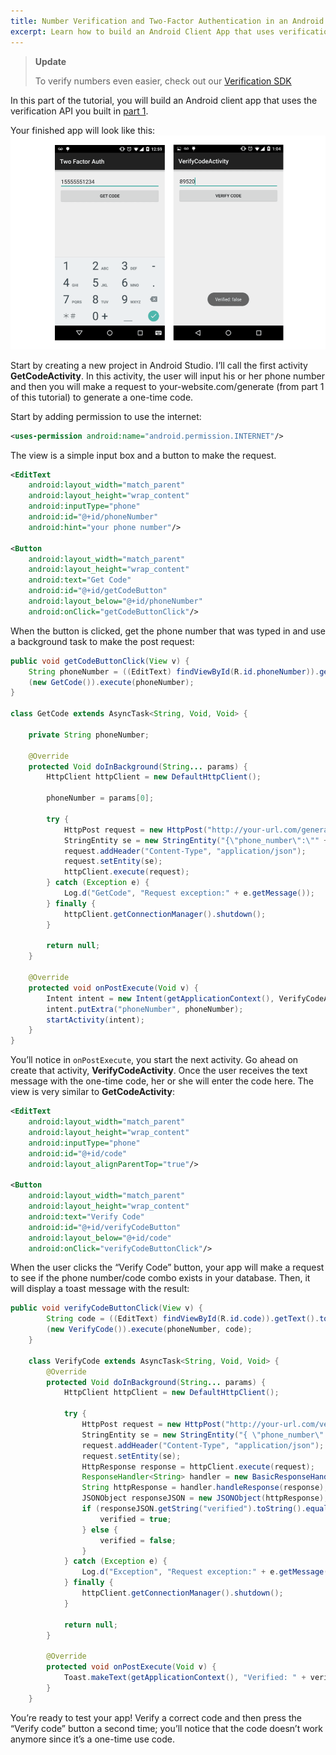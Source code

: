 ```yaml
---
title: Number Verification and Two-Factor Authentication in an Android App - Part 2
excerpt: Learn how to build an Android Client App that uses verification API.
---
```

> **Update**
>
> To verify numbers even easier, check out our [Verification SDK](https://www.sinch.com/products/verification/sms/)

In this part of the tutorial, you will build an Android client app that uses the verification API you built in [part 1](doc:ruby-on-rails-two-factor-authentication-for-user-phone-numbers-part-1).

Your finished app will look like this:
![app-screen.png](images/3ca9504-app-screen.png)

Start by creating a new project in Android Studio. I’ll call the first activity **GetCodeActivity**. In this activity, the user will input his or her phone number and then you will make a request to your-website.com/generate (from part 1 of this tutorial) to generate a one-time code.

Start by adding permission to use the internet:

```xml
<uses-permission android:name="android.permission.INTERNET"/>
```

The view is a simple input box and a button to make the request.

```xml
<EditText
    android:layout_width="match_parent"
    android:layout_height="wrap_content"
    android:inputType="phone"
    android:id="@+id/phoneNumber"
    android:hint="your phone number"/>

<Button
    android:layout_width="match_parent"
    android:layout_height="wrap_content"
    android:text="Get Code"
    android:id="@+id/getCodeButton"
    android:layout_below="@+id/phoneNumber"
    android:onClick="getCodeButtonClick"/>
```

When the button is clicked, get the phone number that was typed in and use a background task to make the post request:

```java
public void getCodeButtonClick(View v) {
    String phoneNumber = ((EditText) findViewById(R.id.phoneNumber)).getText().toString();
    (new GetCode()).execute(phoneNumber);
}

class GetCode extends AsyncTask<String, Void, Void> {

    private String phoneNumber;

    @Override
    protected Void doInBackground(String... params) {
        HttpClient httpClient = new DefaultHttpClient();

        phoneNumber = params[0];

        try {
            HttpPost request = new HttpPost("http://your-url.com/generate");
            StringEntity se = new StringEntity("{\"phone_number\":\"" + phoneNumber + "\"}");
            request.addHeader("Content-Type", "application/json");
            request.setEntity(se);
            httpClient.execute(request);
        } catch (Exception e) {
            Log.d("GetCode", "Request exception:" + e.getMessage());
        } finally {
            httpClient.getConnectionManager().shutdown();
        }

        return null;
    }

    @Override
    protected void onPostExecute(Void v) {
        Intent intent = new Intent(getApplicationContext(), VerifyCodeActivity.class);
        intent.putExtra("phoneNumber", phoneNumber);
        startActivity(intent);
    }
}
```

You’ll notice in `onPostExecute`, you start the next activity. Go ahead on create that activity, **VerifyCodeActivity**. Once the user receives the text message with the one-time code, her or she will enter the code here. The view is very similar to **GetCodeActivity**:

```xml
<EditText
    android:layout_width="match_parent"
    android:layout_height="wrap_content"
    android:inputType="phone"
    android:id="@+id/code"
    android:layout_alignParentTop="true"/>

<Button
    android:layout_width="match_parent"
    android:layout_height="wrap_content"
    android:text="Verify Code"
    android:id="@+id/verifyCodeButton"
    android:layout_below="@+id/code"
    android:onClick="verifyCodeButtonClick"/>
```

When the user clicks the “Verify Code” button, your app will make a request to see if the phone number/code combo exists in your database. Then, it will display a toast message with the result:

```java
public void verifyCodeButtonClick(View v) {
        String code = ((EditText) findViewById(R.id.code)).getText().toString();
        (new VerifyCode()).execute(phoneNumber, code);
    }

    class VerifyCode extends AsyncTask<String, Void, Void> {
        @Override
        protected Void doInBackground(String... params) {
            HttpClient httpClient = new DefaultHttpClient();

            try {
                HttpPost request = new HttpPost("http://your-url.com/verify");
                StringEntity se = new StringEntity("{ \"phone_number\":\""+ params[0] +"\", \"code\":\"" + params[1] + "\"}");
                request.addHeader("Content-Type", "application/json");
                request.setEntity(se);
                HttpResponse response = httpClient.execute(request);
                ResponseHandler<String> handler = new BasicResponseHandler();
                String httpResponse = handler.handleResponse(response);
                JSONObject responseJSON = new JSONObject(httpResponse);
                if (responseJSON.getString("verified").toString().equals("true")) {
                    verified = true;
                } else {
                    verified = false;
                }
            } catch (Exception e) {
                Log.d("Exception", "Request exception:" + e.getMessage());
            } finally {
                httpClient.getConnectionManager().shutdown();
            }

            return null;
        }

        @Override
        protected void onPostExecute(Void v) {
            Toast.makeText(getApplicationContext(), "Verified: " + verified, Toast.LENGTH_LONG).show();
        }
    }
```

You’re ready to test your app\! Verify a correct code and then press the “Verify code” button a second time; you’ll notice that the code doesn’t work anymore since it’s a one-time use code.

